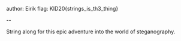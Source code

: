 author: Eirik
flag: KID20{strings_is_th3_thing}

--

String along for this epic adventure into the world of steganography.
